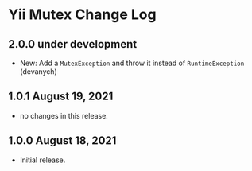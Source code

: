 # Yii Mutex Change Log

## 2.0.0 under development

- New: Add a `MutexException` and throw it instead of `RuntimeException` (devanych)

## 1.0.1 August 19, 2021

- no changes in this release.

## 1.0.0 August 18, 2021

- Initial release.
